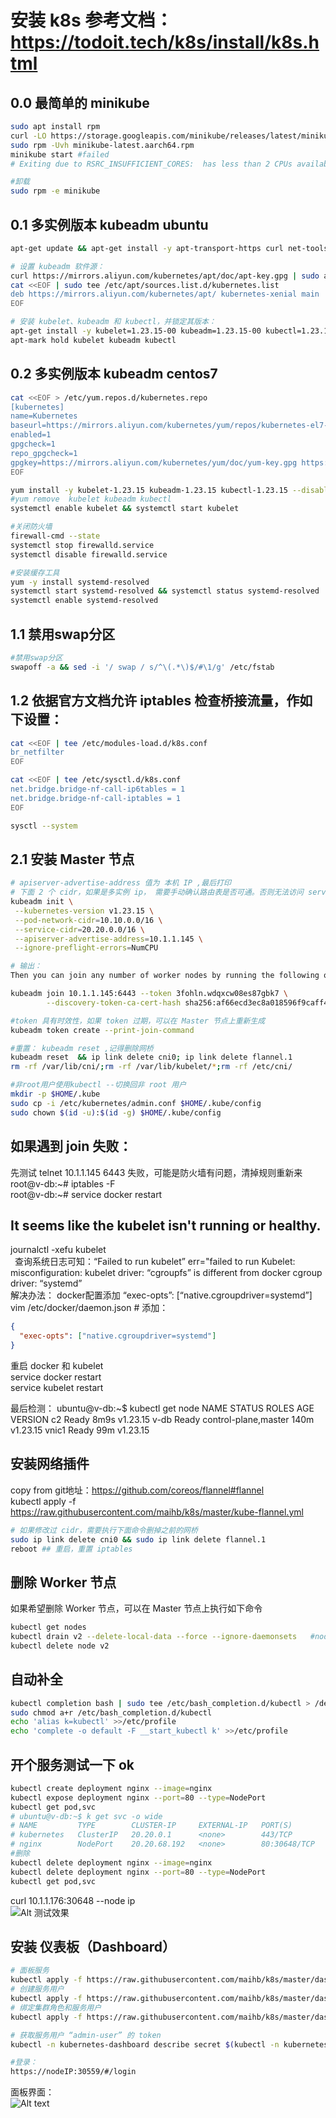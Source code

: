 # 安装 k8s  参考文档： https://todoit.tech/k8s/install/k8s.html

## 0.0 最简单的 minikube

```sh
sudo apt install rpm
curl -LO https://storage.googleapis.com/minikube/releases/latest/minikube-latest.aarch64.rpm
sudo rpm -Uvh minikube-latest.aarch64.rpm
minikube start #failed 
# Exiting due to RSRC_INSUFFICIENT_CORES:  has less than 2 CPUs available, but Kubernetes requires at least 2 to be available

#卸载
sudo rpm -e minikube
```

## 0.1 多实例版本  kubeadm ubuntu

```sh
apt-get update && apt-get install -y apt-transport-https curl net-tools

# 设置 kubeadm 软件源：
curl https://mirrors.aliyun.com/kubernetes/apt/doc/apt-key.gpg | sudo apt-key add -
cat <<EOF | sudo tee /etc/apt/sources.list.d/kubernetes.list
deb https://mirrors.aliyun.com/kubernetes/apt/ kubernetes-xenial main
EOF

# 安装 kubelet、kubeadm 和 kubectl，并锁定其版本：
apt-get install -y kubelet=1.23.15-00 kubeadm=1.23.15-00 kubectl=1.23.15-00
apt-mark hold kubelet kubeadm kubectl
```

## 0.2 多实例版本  kubeadm centos7
```sh
cat <<EOF > /etc/yum.repos.d/kubernetes.repo
[kubernetes]
name=Kubernetes
baseurl=https://mirrors.aliyun.com/kubernetes/yum/repos/kubernetes-el7-x86_64/
enabled=1
gpgcheck=1
repo_gpgcheck=1
gpgkey=https://mirrors.aliyun.com/kubernetes/yum/doc/yum-key.gpg https://mirrors.aliyun.com/kubernetes/yum/doc/rpm-package-key.gpg
EOF

yum install -y kubelet-1.23.15 kubeadm-1.23.15 kubectl-1.23.15 --disableexcludes=kubernetes
#yum remove  kubelet kubeadm kubectl
systemctl enable kubelet && systemctl start kubelet

#关闭防火墙
firewall-cmd --state
systemctl stop firewalld.service
systemctl disable firewalld.service

#安装缓存工具
yum -y install systemd-resolved
systemctl start systemd-resolved && systemctl status systemd-resolved
systemctl enable systemd-resolved
```

## 1.1 禁用swap分区
```sh
#禁用swap分区
swapoff -a && sed -i '/ swap / s/^\(.*\)$/#\1/g' /etc/fstab
```

## 1.2 依据官方文档允许 iptables 检查桥接流量，作如下设置：

```sh
cat <<EOF | tee /etc/modules-load.d/k8s.conf
br_netfilter
EOF

cat <<EOF | tee /etc/sysctl.d/k8s.conf
net.bridge.bridge-nf-call-ip6tables = 1
net.bridge.bridge-nf-call-iptables = 1
EOF

sysctl --system
```

## 2.1 安装 Master 节点
```sh
# apiserver-advertise-address 值为 本机 IP ,最后打印
# 下面 2 个 cidr，如果是多实例 ip， 需要手动确认路由表是否可通。否则无法访问 services
kubeadm init \
 --kubernetes-version v1.23.15 \
 --pod-network-cidr=10.10.0.0/16 \
 --service-cidr=20.20.0.0/16 \
 --apiserver-advertise-address=10.1.1.145 \
 --ignore-preflight-errors=NumCPU    

# 输出：
Then you can join any number of worker nodes by running the following on each as root:

kubeadm join 10.1.1.145:6443 --token 3fohln.wdqxcw08es87gbk7 \
        --discovery-token-ca-cert-hash sha256:af66ecd3ec8a018596f9caff46ee731348bf87bd900b8240a4ecb3b0c856907f 

#token 具有时效性，如果 token 过期，可以在 Master 节点上重新生成
kubeadm token create --print-join-command

#重置： kubeadm reset ,记得删除网桥 
kubeadm reset  && ip link delete cni0; ip link delete flannel.1
rm -rf /var/lib/cni/;rm -rf /var/lib/kubelet/*;rm -rf /etc/cni/

#非root用户使用kubectl --切换回非 root 用户
mkdir -p $HOME/.kube
sudo cp -i /etc/kubernetes/admin.conf $HOME/.kube/config
sudo chown $(id -u):$(id -g) $HOME/.kube/config

```

## 如果遇到 join 失败：
先测试 telnet 10.1.1.145 6443 失败，可能是防火墙有问题，清掉规则重新来   
root@v-db:~# iptables -F   
root@v-db:~# service docker restart   

## It seems like the kubelet isn't running or healthy.
journalctl -xefu kubelet   
 查询系统日志可知：“Failed to run kubelet” err="failed to run Kubelet: misconfiguration: kubelet driver: “cgroupfs” is different from docker cgroup driver: “systemd”    
解决办法：  docker配置添加 “exec-opts”: [“native.cgroupdriver=systemd”]   
vim /etc/docker/daemon.json  # 添加：  
```json
{
  "exec-opts": ["native.cgroupdriver=systemd"]
}
```
重启 docker  和  kubelet   
service docker restart   
service kubelet restart   

最后检测：
ubuntu@v-db:~$ kubectl get node
NAME    STATUS   ROLES                  AGE    VERSION
c2      Ready    <none>                 8m9s   v1.23.15
v-db    Ready    control-plane,master   140m   v1.23.15
vnic1   Ready    <none>                 99m    v1.23.15

## 安装网络插件
copy from git地址：https://github.com/coreos/flannel#flannel   
kubectl apply -f https://raw.githubusercontent.com/maihb/k8s/master/kube-flannel.yml   
```sh
# 如果修改过 cidr，需要执行下面命令删掉之前的网桥
sudo ip link delete cni0 && sudo ip link delete flannel.1 
reboot ## 重启，重置 iptables

``` 


## 删除 Worker 节点
如果希望删除 Worker 节点，可以在 Master 节点上执行如下命令  
```sh
kubectl get nodes  
kubectl drain v2 --delete-local-data --force --ignore-daemonsets   #node NAME = v2
kubectl delete node v2 
```
## 自动补全
```sh
kubectl completion bash | sudo tee /etc/bash_completion.d/kubectl > /dev/null
sudo chmod a+r /etc/bash_completion.d/kubectl
echo 'alias k=kubectl' >>/etc/profile
echo 'complete -o default -F __start_kubectl k' >>/etc/profile
```

## 开个服务测试一下 ok

```sh
kubectl create deployment nginx --image=nginx
kubectl expose deployment nginx --port=80 --type=NodePort
kubectl get pod,svc
# ubuntu@v-db:~$ k get svc -o wide
# NAME         TYPE        CLUSTER-IP     EXTERNAL-IP   PORT(S)        AGE   SELECTOR
# kubernetes   ClusterIP   20.20.0.1      <none>        443/TCP        18h   <none>
# nginx        NodePort    20.20.68.192   <none>        80:30648/TCP   18h   app=nginx
#删除
kubectl delete deployment nginx --image=nginx
kubectl delete deployment nginx --port=80 --type=NodePort
kubectl get pod,svc
```
curl 10.1.1.176:30648  --node ip   
![Alt 测试效果](res/image.png)


## 安装 仪表板（Dashboard）
```sh
# 面板服务
kubectl apply -f https://raw.githubusercontent.com/maihb/k8s/master/dashboard/recommended.yaml   
# 创建服务用户
kubectl apply -f https://raw.githubusercontent.com/maihb/k8s/master/dashboard/adminUser.yaml   
# 绑定集群角色和服务用户
kubectl apply -f https://raw.githubusercontent.com/maihb/k8s/master/dashboard/clusterRoleBinding.yaml   

# 获取服务用户 “admin-user” 的 token
kubectl -n kubernetes-dashboard describe secret $(kubectl -n kubernetes-dashboard get serviceaccount admin-user  -o=jsonpath='{.secrets[0].name}')

#登录：
https://nodeIP:30559/#/login
```
面板界面：   
![Alt text](res/mianban.png)